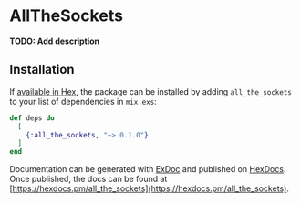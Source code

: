 # AllTheSockets

**TODO: Add description**

## Installation

If [available in Hex](https://hex.pm/docs/publish), the package can be installed
by adding `all_the_sockets` to your list of dependencies in `mix.exs`:

```elixir
def deps do
  [
    {:all_the_sockets, "~> 0.1.0"}
  ]
end
```

Documentation can be generated with [ExDoc](https://github.com/elixir-lang/ex_doc)
and published on [HexDocs](https://hexdocs.pm). Once published, the docs can
be found at [https://hexdocs.pm/all_the_sockets](https://hexdocs.pm/all_the_sockets).

